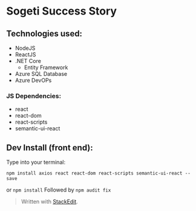 # Sogeti Success Story

## Technologies used:

 - NodeJS
 - ReactJS
 - .NET Core
	 - Entity Framework
 - Azure SQL Database
 - Azure DevOPs

### JS Dependencies:
- react
- react-dom
- react-scripts
- semantic-ui-react
## Dev Install (front end):
Type into your terminal:

    npm install axios react react-dom react-scripts semantic-ui-react --save
or
```npm install```
	Followed by
```npm audit fix```

 

> Written with [StackEdit](https://stackedit.io/).
